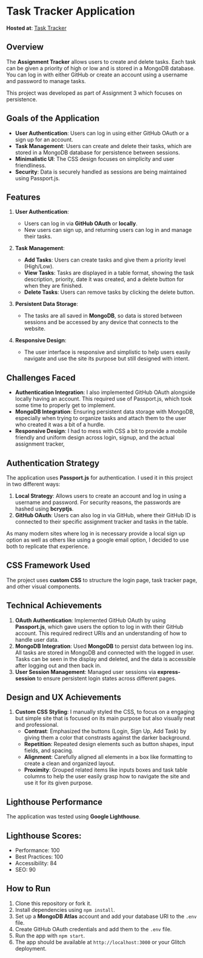 # Task Tracker Application

**Hosted at**: [Task Tracker](https://a3-yourname.glitch.me)

## Overview

The **Assignment Tracker** allows users to create and delete tasks. Each task can be given a priority of high or low and is stored in a MongoDB database. You can log in with either GitHub or create an account using a username and password to manage tasks.

This project was developed as part of Assignment 3 which focuses on persistence.

## Goals of the Application

- **User Authentication**: Users can log in using either GitHub OAuth or a sign up for an account.
- **Task Management**: Users can create and delete their tasks, which are stored in a MongoDB database for persistence between sessions.
- **Minimalistic UI**: The CSS design focuses on simplicity and user friendliness.
- **Security**: Data is securely handled as sessions are being maintained using Passport.js.

## Features

1. **User Authentication**:

   - Users can log in via **GitHub OAuth** or **locally**.
   - New users can sign up, and returning users can log in and manage their tasks.

2. **Task Management**:

   - **Add Tasks**: Users can create tasks and give them a priority level (High/Low).
   - **View Tasks**: Tasks are displayed in a table format, showing the task description, priority, date it was created, and a delete button for when they are finished.
   - **Delete Tasks**: Users can remove tasks by clicking the delete button.

3. **Persistent Data Storage**:

   - The tasks are all saved in **MongoDB**, so data is stored between sessions and be accessed by any device that connects to the website.

4. **Responsive Design**:
   - The user interface is responsive and simplistic to help users easily navigate and use the site its purpose but still designed with intent.

## Challenges Faced

- **Authentication Integration**: I also implemented GitHub OAuth alongside locally having an account. This required use of Passport.js, which took some time to properly get to implement.
- **MongoDB Integration**: Ensuring persistent data storage with MongoDB, especially when trying to organize tasks and attach them to the user who created it was a bit of a hurdle.
- **Responsive Design**: I had to mess with CSS a bit to provide a mobile friendly and uniform design across login, signup, and the actual assignment tracker,

## Authentication Strategy

The application uses **Passport.js** for authentication. I used it in this project in two different ways:

1. **Local Strategy**: Allows users to create an account and log in using a username and password. For security reasons, the passwords are hashed using **bcryptjs**.
2. **GitHub OAuth**: Users can also log in via GitHub, where their GitHub ID is connected to their specific assignment tracker and tasks in the table.

As many modern sites where log in is necessary provide a local sign up option as well as others like using a google email option, I decided to use both to replicate that experience.

## CSS Framework Used

The project uses **custom CSS** to structure the login page, task tracker page, and other visual components.

## Technical Achievements

1. **OAuth Authentication**: Implemented GitHub OAuth by using **Passport.js**, which gave users the option to log in with their GitHub account. This required redirect URIs and an understanding of how to handle user data.
2. **MongoDB Integration**: Used **MongoDB** to persist data between log ins. All tasks are stored in MongoDB and connected with the logged in user. Tasks can be seen in the display and deleted, and the data is accessible after logging out and then back in.
3. **User Session Management**: Managed user sessions via **express-session** to ensure persistent login states across different pages.

## Design and UX Achievements

1. **Custom CSS Styling**: I manually styled the CSS, to focus on a engaging but simple site that is focused on its main purpose but also visually neat and professional.
   - **Contrast**: Emphasized the buttons (Login, Sign Up, Add Task) by giving them a color that constrasts against the darker background.
   - **Repetition**: Repeated design elements such as button shapes, input fields, and spacing.
   - **Alignment**: Carefully aligned all elements in a box like formatting to create a clean and organized layout.
   - **Proximity**: Grouped related items like inputs boxes and task table columns to help the user easily grasp how to navigate the site and use it for its given purpose.

## Lighthouse Performance

The application was tested using **Google Lighthouse**.

## Lighthouse Scores:

- Performance: 100
- Best Practices: 100
- Accessibility: 84
- SEO: 90

## How to Run

1. Clone this repository or fork it.
2. Install dependencies using `npm install`.
3. Set up a **MongoDB Atlas** account and add your database URI to the `.env` file.
4. Create GitHub OAuth credentials and add them to the `.env` file.
5. Run the app with `npm start`.
6. The app should be available at `http://localhost:3000` or your Glitch deployment.
